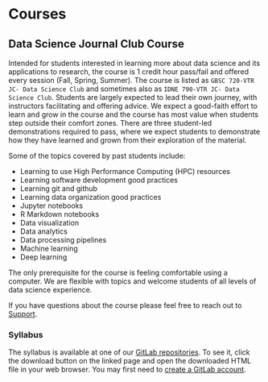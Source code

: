 # Courses

## Data Science Journal Club Course

Intended for students interested in learning more about data science and its applications to research, the course is 1 credit hour pass/fail and offered every session (Fall, Spring, Summer). The course is listed as `GBSC 720-VTR JC- Data Science Club` and sometimes also as `IDNE 790-VTR JC- Data Science Club`. Students are largely expected to lead their own journey, with instructors facilitating and offering advice. We expect a good-faith effort to learn and grow in the course and the course has most value when students step outside their comfort zones. There are three student-led demonstrations required to pass, where we expect students to demonstrate how they have learned and grown from their exploration of the material.

Some of the topics covered by past students include:

- Learning to use High Performance Computing (HPC) resources
- Learning software development good practices
- Learning git and github
- Learning data organization good practices
- Jupyter notebooks
- R Markdown notebooks
- Data visualization
- Data analytics
- Data processing pipelines
- Machine learning
- Deep learning

The only prerequisite for the course is feeling comfortable using a computer. We are flexible with topics and welcome students of all levels of data science experience.

If you have questions about the course please feel free to reach out to [Support](../help/support.md).

### Syllabus

The syllabus is available at one of our [GitLab repositories](https://gitlab.rc.uab.edu/rc-data-science/communications/dsjc-course/-/blob/main/data_science_journal_club_syllabus.html). To see it, click the download button on the linked page and open the downloaded HTML file in your web browser. You may first need to [create a GitLab account](../account_management/gitlab_account.md).
